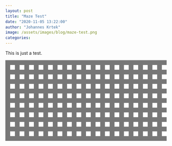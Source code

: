 ```yaml
---
layout: post
title: "Maze Test"
date: "2020-11-05 13:22:00"
author: "Johannes Krtek"
image: /assets/images/blog/maze-test.png
categories:
---
```


This is just a test.

![Maze test](/assets/images/blog/maze-test.png)


